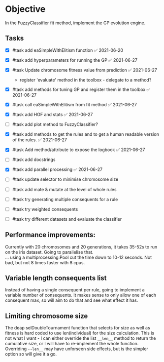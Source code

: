 # Objective
In the FuzzyClassifier fit method, implement the GP evolution engine.

## Tasks
- [x] #task add eaSimpleWithElitism function ✅ 2021-06-20
- [x] #task add hyperparameters for running the GP ✅ 2021-06-27
- [x] #task Update chromosome fitness value from prediction ✅ 2021-06-27
    - register 'evaluate' method in the toolbox - delegate to a method?
- [x] #task add methods for tuning GP and register them in the toolbox ✅ 2021-06-27
- [x] #task call eaSimpleWithElitism from fit method ✅ 2021-06-27
- [x] #task add HOF and stats ✅ 2021-06-27
- [ ] #task add plot method to FuzzyClassifier?
- [x] #task add methods to get the rules and to get a human readable version of the rules. ✅ 2021-06-27
- [x] #task Add method/attribute to expose the logbook ✅ 2021-06-27
- [ ] #task add docstrings
- [x] #task add parallel processing ✅ 2021-06-27
- [ ] #task update selector to minimise chromosome size
- [ ] #task add mate & mutate at the level of whole rules
- [ ] #task try generating multiple consequents for a rule
- [ ] #task try weighted consequents
- [ ] #task try different datasets and evaluate the classifier


## Performance improvements:
Currently with 20 chromosomes and 20 generations, it takes 35-52s to run on the iris dataset.  Going to parallelise that.  
... using a multiprocessing.Pool cut the time down to 10-12 seconds.    Not bad, but not 8 times faster with 8 cpus.  

## Variable length consequents list
Instead of having a single consequent per rule, going to implement a variable number of consequents.  It makes sense to only allow one of each consequent max, so will aim to do that and see what effect it has.



##  Limiting chromosome size
The deap selDoubleTournament function that selects for size as well as fitness is hard coded to use len(individual) for the size calculation.  This is not what I want - I can either override the list `__len__` method to return the cumulative size, or I will have to re-implement the whole function.  Overriding `--len__` may have unforseen side effects, but is the simpler option so will give it a go.  


